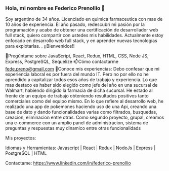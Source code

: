 ### Hola, mi nombre es Federico Prenollio 👋
Soy argentino de 34 años. Licenciado en quimica farmaceutica con mas de 10 años de experiencia. El año pasado, redescubrí mi pasión por la programación y acabo de obtener una certificación de desarrollador web full stack, quiero compartir con ustedes mis habilidades.  Actualmente estoy enfocado en desarrollo web full stack,  y en  aprender nuevas tecnologías para explotarlas. . ¡¡Bienvenidos!!
 
 💬Pregúntame sobre JavaScript, React, Redux, HTML, CSS, Node JS, Express, PostgreSQL, Sequelize
 📫Cómo contactarme fede.preno@gmail.com
 📄Conoce mis experiencias: Debo confesar que mi experiencia laboral es por fuera del mundo IT. Pero no por ello no he aprendido a capitalizar todos esos años de trabajo y experiencia. Lo que mas destaco es haber sido elegido como jefe del año en una sucursal de Walmart, habiendo dirigido la farmacia de dicha sucursal.  He estado al frente de un equipo de trabajo obteniendo resultados positivos tanto comerciales como del equipo mismo.
 En lo que refiere al desarrollo web, he realizado una app de pokemones haciendo uso de una Api, creando una base de dato y dando funcionalidades varias como filtrados, busquedas, creacion, eliminacion entre otras.
Como segundo proyecto, grupal, creamos una e-commerce con un amplio panel de administracion, sistema de preguntas y respuestas muy dinamico entre otras funcionalidads
 
 Mis proyectos:
 
 Idiomas y Herramientas: Javascript | React | Redux | NodeJs | Express | PostgreSQL | HTML
 
 
 Contactame:
https://www.linkedin.com/in/federico-prenollio 
<!--


Here are some ideas to get you started:

- 🔭 I’m currently working on ...
- 🌱 I’m currently learning ...
- 👯 I’m looking to collaborate on ...
- 🤔 I’m looking for help with ...
- 💬 Ask me about ...
- 📫 How to reach me: ...
- 😄 Pronouns: ...
- ⚡ Fun fact: ...
-->
